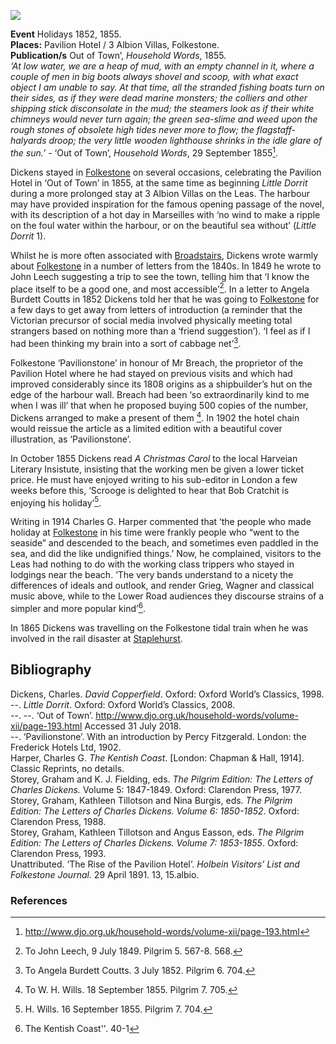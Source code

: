 <a href="https://dev.visual-essays.app"><img src="https://dev-visual-essays.netlify.app/images/ve-button.png"></a>
<param ve-config
       title="Dickens and Folkestone" 
       banner="/images/banners/19c.jpg"
       author="Ken Moffat and Carolyn W. de la L. Oulton"
       layout="vtl">

<param ve-entity eid="Q5686" aliases="Charles Dickens">
<param ve-entity eid="Q375314" aliases="Folkestone">


**Event** Holidays 1852, 1855.   
**Places:** Pavilion Hotel / 3 Albion Villas, Folkestone.   
**Publication/s** Out of Town’, _Household Words_, 1855.   
_‘At low water, we are a heap of mud, with an empty channel in it, where a couple of men in big boots always shovel and scoop, with what exact object I am unable to say. At that time, all the stranded fishing boats turn on their sides, as if they were dead marine monsters; the colliers and other shipping stick disconsolate in the mud; the steamers look as if their white chimneys would never turn again; the green sea-slime and weed upon the rough stones of obsolete high tides never more to flow; the flagstaff-halyards droop; the very little wooden lighthouse shrinks in the idle glare of the sun.’_ - ‘Out of Town’, _Household Words_, 29 September 1855[^ref1]. 
<param ve-image primary url="https://stor.artstor.org/stor/e3916d2b-2c0e-4bac-b403-53c9ac4ccb84" label="The Harbour, Folkestone, looking east by George Barnard" attribution= "By kind permission of Martin Crowther">

Dickens stayed in [Folkestone](/19c/19c-folkestone) on several occasions, celebrating the Pavilion Hotel in ‘Out of Town’ in 1855, at the same time as beginning _Little Dorrit_ during a more prolonged stay at 3 Albion Villas on the Leas. The harbour may have provided inspiration for the famous opening passage of the novel, with its description of a hot day in Marseilles with ‘no wind to make a ripple on the foul water within the harbour, or on the beautiful sea without’ (_Little Dorrit_ 1). 
<param ve-image primary url="https://stor.artstor.org/stor/d306de51-dc71-4369-9416-2306342424d1" label="Blue Plaque" attribution"Martin Crowther">

Whilst he is more often associated with [Broadstairs](/dickens/broadstairs), Dickens wrote warmly about [Folkestone](/19c/19c-folkestone) in a number of letters from the 1840s. In 1849 he wrote to John Leech suggesting a trip to see the town, telling him that ‘I know the place itself to be a good one, and most accessible’[^ref2]. In a letter to Angela Burdett Coutts in 1852 Dickens told her that he was going to [Folkestone](/19c/19c-folkestone) for a few days to get away from letters of introduction (a reminder that the Victorian precursor of social media involved physically meeting total strangers based on nothing more than a ‘friend suggestion’). ‘I feel as if I had been thinking my brain into a sort of cabbage net’[^ref3]. 
<param ve-image primary url="https://stor.artstor.org/stor/976ac6dd-9111-43f0-8d31-ddc807990e24" label="3, Albion Villas" attribution="Martin Crowther>

His affection for the town is obvious from his _Household Words_ article ‘Out of Town’, in which he renames [Folkestone](/19c/19c-folkestone) ‘Pavilionstone’ in honour of Mr Breach, the proprietor of the Pavilion Hotel where he had stayed on previous visits and which had improved considerably since its 1808 origins as a shipbuilder’s hut on the edge of the harbour wall. Breach had been ‘so extraordinarily kind to me when I was ill’ that when he proposed buying 500 copies of the number, Dickens arranged to make a present of them [^ref4]. In 1902 the hotel chain would reissue the article as a limited edition with a beautiful cover illustration, as ‘Pavilionstone’.
<param ve-image primary url="/images/smaller pavilionstone.JPG" label="Pavilionstone" attribution="Published by the Frederick Hotels Group, 1902">

In October 1855 Dickens read _A Christmas Carol_ to the local Harveian Literary Insistute, insisting that the working men be given a lower ticket price. He must have enjoyed writing to his sub-editor in London a few weeks before this, ‘Scrooge is delighted to hear that Bob Cratchit is enjoying his holiday’[^ref5].

Writing in 1914 Charles G. Harper commented that ‘the people who made holiday at [Folkestone](19c-folkestone) in his time were frankly people who “went to the seaside” and descended to the beach, and sometimes even paddled in the sea, and did the like undignified things.’  Now, he complained, visitors to the Leas had nothing to do with the working class trippers who stayed in lodgings near the beach. ‘The very bands understand to a nicety the differences of ideals and outlook, and render Grieg, Wagner and classical music above, while to the Lower Road audiences they discourse strains of a simpler and more popular kind’[^ref6].
<param ve-image primary url="https://upload.wikimedia.org/wikipedia/commons/f/fe/Folkestone%2C_The_Leas%2C_Bandstand.jpg" label=Bandstand on the Leas, Folkestone" attribution="Fredfolkestonelondon, CC BY-SA 4.0, via Wikimedia Commons">

In 1865 Dickens was travelling on the Folkestone tidal train when he was involved in the rail disaster at [Staplehurst](/dickens/dickens-staplehurst).
<param ve-image primary url="/images/Staplehurst.jpg" label="Staplehurst" attribution="©The British Library Board - F60118-30 Images Online">

## Bibliography

Dickens, Charles. _David Copperfield_. Oxford: Oxford World’s Classics, 1998.   
--. _Little Dorrit_. Oxford: Oxford World’s Classics, 2008.   
--. --. ‘Out of Town’. http://www.djo.org.uk/household-words/volume-xii/page-193.html Accessed 31 July 2018.   
--. ‘Pavilionstone’. With an introduction by Percy Fitzgerald. London: the Frederick Hotels Ltd, 1902.   
Harper, Charles G. _The Kentish Coast_. [London: Chapman & Hall, 1914]. Classic Reprints, no details.   
Storey, Graham and K. J. Fielding, eds. _The Pilgrim Edition: The Letters of Charles Dickens._ Volume 5: 1847-1849. Oxford: Clarendon Press, 1977.   
Storey, Graham, Kathleen Tillotson and Nina Burgis, eds. _The Pilgrim Edition: The Letters of Charles Dickens. Volume 6: 1850-1852_. Oxford: Clarendon Press, 1988.   
Storey, Graham, Kathleen Tillotson and Angus Easson, eds. _The Pilgrim Edition: The Letters of Charles Dickens. Volume 7: 1853-1855_. Oxford: Clarendon Press, 1993.   
Unattributed. ‘The Rise of the Pavilion Hotel’. _Holbein Visitors’ List and Folkestone Journal._   29 April 1891. 13, 15.albio.   
<param ve-image url="https://upload.wikimedia.org/wikipedia/commons/f/f3/The_Lees_-i.e.%2C_Leas-%2C_Folkestone%2C_England-LCCN2002696746.jpg" label="The Leas, Folkestone" attribution="Photochrom Print Collection, Public domain, via Wikimedia Commons">

### References

[^ref1]: http://www.djo.org.uk/household-words/volume-xii/page-193.html
[^ref2]: To John Leech, 9 July 1849. Pilgrim 5. 567-8. 568.
[^ref3]: To Angela Burdett Coutts. 3 July 1852. Pilgrim 6. 704.
[^ref4]: To W. H. Wills. 18 September 1855. Pilgrim 7. 705.
[^ref5]: H. Wills. 16 September 1855. Pilgrim 7. 704.
[^ref6]: The Kentish Coast''. 40-1
<!--stackedit_data:
eyJoaXN0b3J5IjpbLTM5NDQyMDAyN119
-->
